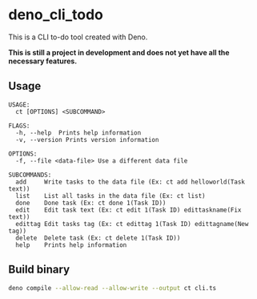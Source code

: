 # deno_cli_todo

This is a CLI to-do tool created with Deno.

**This is still a project in development and does not yet have all the necessary
features.**

## Usage

```
USAGE:
  ct [OPTIONS] <SUBCOMMAND>

FLAGS:
  -h, --help  Prints help information
  -v, --version Prints version information

OPTIONS:
  -f, --file <data-file> Use a different data file

SUBCOMMANDS:
  add     Write tasks to the data file (Ex: ct add helloworld(Task text))
  list    List all tasks in the data file (Ex: ct list)
  done    Done task (Ex: ct done 1(Task ID))
  edit    Edit task text (Ex: ct edit 1(Task ID) edittaskname(Fix text))
  edittag Edit tasks tag (Ex: ct edittag 1(Task ID) edittagname(New tag))
  delete  Delete task (Ex: ct delete 1(Task ID))
  help    Prints help information
```

## Build binary

```sh
deno compile --allow-read --allow-write --output ct cli.ts
```
